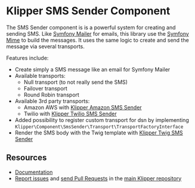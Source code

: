 Klipper SMS Sender Component
============================

The SMS Sender component is is a powerful system for creating and sending SMS. Like
[Symfony Mailer](https://symfony.com/doc/current/mailer.html) for emails, this library
use the [Symfony Mime](https://symfony.com/doc/current/components/mime.html) to build the
messages. It uses the same logic to create and send the message via several transports.

Features include:

- Create simply a SMS message like an email for Symfony Mailer
- Available transports:
  - Null transport (to not really send the SMS)
  - Failover transport
  - Round Robin transport
- Available 3rd party transports:
  - Amazon AWS with [Klipper Amazon SMS Sender](https://github.com/klipperdev/amazon-sms-sender)
  - Twilio with [Klipper Twilio SMS Sender](https://github.com/klipperdev/twilio-sms-sender)
- Added possibility to register custom transport for dsn by implementing
  `Klipper\Component\SmsSender\Transport\TransportFactoryInterface`
- Render the SMS body with the Twig template with [Klipper Twig SMS Sender](https://github.com/klipperdev/twig-sms-sender)


Resources
---------

- [Documentation](https://doc.klipper.dev/components/sms-sender)
- [Report issues](https://github.com/klipperdev/klipper/issues)
  and [send Pull Requests](https://github.com/klipperdev/klipper/pulls)
  in the [main Klipper repository](https://github.com/klipperdev/klipper)
